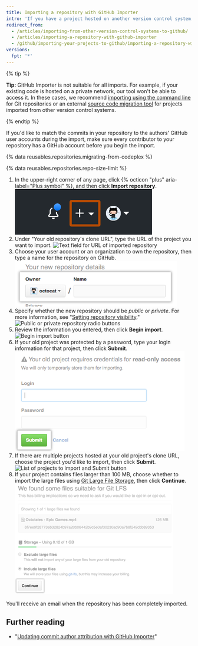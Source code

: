 ```yaml
---
title: Importing a repository with GitHub Importer
intro: 'If you have a project hosted on another version control system, you can automatically import it to GitHub using the GitHub Importer tool.'
redirect_from:
  - /articles/importing-from-other-version-control-systems-to-github/
  - /articles/importing-a-repository-with-github-importer
  - /github/importing-your-projects-to-github/importing-a-repository-with-github-importer
versions:
  fpt: '*'
---
```

{% tip %}

**Tip:** GitHub Importer is not suitable for all imports. For example, if your existing code is hosted on a private network, our tool won't be able to access it. In these cases, we recommend [importing using the command line](/articles/importing-a-git-repository-using-the-command-line) for Git repositories or an external [source code migration tool](/articles/source-code-migration-tools) for projects imported from other version control systems.

{% endtip %}

If you'd like to match the commits in your repository to the authors' GitHub user accounts during the import, make sure every contributor to your repository has a GitHub account before you begin the import.

{% data reusables.repositories.migrating-from-codeplex %}

{% data reusables.repositories.repo-size-limit %}

1. In the upper-right corner of any page, click {% octicon "plus" aria-label="Plus symbol" %}, and then click **Import repository**.
![Import repository option in new repository menu](/assets/images/help/importer/import-repository.png)
2. Under "Your old repository's clone URL", type the URL of the project you want to import.
![Text field for URL of imported repository](/assets/images/help/importer/import-url.png)
3. Choose your user account or an organization to own the repository, then type a name for the repository on GitHub.
![Repository owner menu and repository name field](/assets/images/help/importer/import-repo-owner-name.png)
4. Specify whether the new repository should be *public* or *private*. For more information, see "[Setting repository visibility](/articles/setting-repository-visibility)."
![Public or private repository radio buttons](/assets/images/help/importer/import-public-or-private.png)
5. Review the information you entered, then click **Begin import**.
![Begin import button](/assets/images/help/importer/begin-import-button.png)
6. If your old project was protected by a password, type your login information for that project, then click **Submit**.
![Password form and Submit button for password-protected project](/assets/images/help/importer/submit-old-credentials-importer.png)
7. If there are multiple projects hosted at your old project's clone URL, choose the project you'd like to import, then click **Submit**.
![List of projects to import and Submit button](/assets/images/help/importer/choose-project-importer.png)
8. If your project contains files larger than 100 MB, choose whether to import the large files using [Git Large File Storage](/articles/versioning-large-files), then click **Continue**.
![Git Large File Storage menu and Continue button](/assets/images/help/importer/select-gitlfs-importer.png)

You'll receive an email when the repository has been completely imported.

## Further reading

- "[Updating commit author attribution with GitHub Importer](/articles/updating-commit-author-attribution-with-github-importer)"
